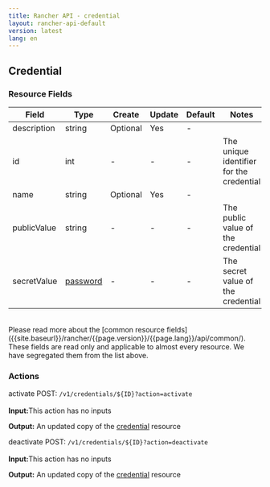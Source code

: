 ```yaml
---
title: Rancher API - credential
layout: rancher-api-default
version: latest
lang: en
---
```


## Credential



### Resource Fields

Field | Type | Create | Update | Default | Notes
---|---|---|---|---|---
description | string | Optional | Yes | - | 
id | int | - | - | - | The unique identifier for the credential
name | string | Optional | Yes | - | 
publicValue | string | - | - | - | The public value of the credential
secretValue | [password]({{site.baseurl}}/rancher/{{page.version}}/{{page.lang}}/api/api-resources/password/) | - | - | - | The secret value of the credential

<br>
Please read more about the [common resource fields]({{site.baseurl}}/rancher/{{page.version}}/{{page.lang}}/api/common/). These fields are read only and applicable to almost every resource. We have segregated them from the list above.



### Actions
<div class="action">
<span class="header">
activate
<span class="headerright">POST:  <code>/v1/credentials/${ID}?action=activate</code></span></span>
<div class="action-contents">

<br>
<span class="input">
<strong>Input:</strong>This action has no inputs</span>

<span class="output"><strong>Output:</strong> An updated copy of the <a href="/rancher/api/api-resources/credential/">credential</a> resource</span>
</div></div>

<div class="action">
<span class="header">
deactivate
<span class="headerright">POST:  <code>/v1/credentials/${ID}?action=deactivate</code></span></span>
<div class="action-contents">

<br>
<span class="input">
<strong>Input:</strong>This action has no inputs</span>

<span class="output"><strong>Output:</strong> An updated copy of the <a href="/rancher/api/api-resources/credential/">credential</a> resource</span>
</div></div>


